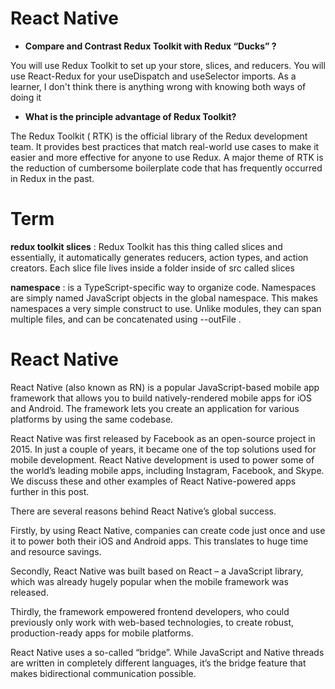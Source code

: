 # React Native

* **Compare and Contrast Redux Toolkit with Redux “Ducks” ?**

You will use Redux Toolkit to set up your store, slices, and reducers. You will use React-Redux for your useDispatch and useSelector imports. As a learner, I don't think there is anything wrong with knowing both ways of doing it

* **What is the principle advantage of Redux Toolkit?**

The Redux Toolkit ( RTK) is the official library of the Redux development team. It provides best practices that match real-world use cases to make it easier and more effective for anyone to use Redux. A major theme of RTK is the reduction of cumbersome boilerplate code that has frequently occurred in Redux in the past.


# Term

**redux toolkit slices** : Redux Toolkit has this thing called slices and essentially, it automatically generates reducers, action types, and action creators. Each slice file lives inside a folder inside of src called slices

**namespace** :  is a TypeScript-specific way to organize code. Namespaces are simply named JavaScript objects in the global namespace. This makes namespaces a very simple construct to use. Unlike modules, they can span multiple files, and can be concatenated using --outFile .




# React Native

React Native (also known as RN) is a popular JavaScript-based mobile app framework that allows you to build natively-rendered mobile apps for iOS and Android. The framework lets you create an application for various platforms by using the same codebase.

React Native was first released by Facebook as an open-source project in 2015. In just a couple of years, it became one of the top solutions used for mobile development. React Native development is used to power some of the world’s leading mobile apps, including Instagram, Facebook, and Skype. We discuss these and other examples of React Native-powered apps further in this post.

There are several reasons behind React Native’s global success.

Firstly, by using React Native, companies can create code just once and use it to power both their iOS and Android apps. This translates to huge time and resource savings.

Secondly, React Native was built based on React – a JavaScript library, which was already hugely popular when the mobile framework was released. 

Thirdly, the framework empowered frontend developers, who could previously only work with web-based technologies, to create robust, production-ready apps for mobile platforms.

React Native uses a so-called “bridge”. While JavaScript and Native threads are written in completely different languages, it’s the bridge feature that makes bidirectional communication possible.